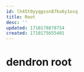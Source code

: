 ```yaml
---
id: lh45t0yyqgssn87ko6y1osq
title: Root
desc: ''
updated: 1710178878754
created: 1710175655401
---
```

# dendron root